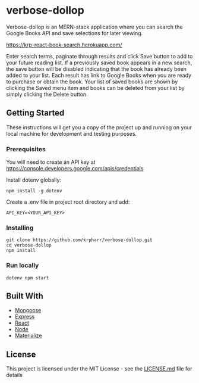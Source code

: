 # verbose-dollop

<p>Verbose-dollop is an MERN-stack application where you can search the Google Books API and save selections for later viewing.</p>
<p><a href="https://krp-react-book-search.herokuapp.com/">https://krp-react-book-search.herokuapp.com/</a></p> 
<p>
Enter search terms, paginate through results and click Save button to add to your future reading list.
If a previously saved book appears in a new search, the save button will be disabled indicating that the book has already been added to your list.  Each result has link to 
Google Books when you are ready to purchase or obtain the book. Your list of saved books are shown by clicking the Saved menu item and books can be deleted from your list by simply clicking the Delete button.
</p>

## Getting Started

These instructions will get you a copy of the project up and running on your local machine for development and testing purposes. 

### Prerequisites

You will need to create an API key at https://console.developers.google.com/apis/credentials

Install dotenv globally:
```
npm install -g dotenv 
```
Create a .env file in project root directory and add:
```
API_KEY=<YOUR_API_KEY>
```

### Installing

```
git clone https://github.com/krpharr/verbose-dollop.git
cd verbose-dollop
npm install
```

### Run locally

```
dotenv npm start
```


## Built With

* [Mongoose](https://www.npmjs.com/package/mongoose) 
* [Express](https://www.npmjs.com/package/express) 
* [React](https://reactjs.org/) 
* [Node](https://nodejs.org/en/) 
* [Materialize](https://materializecss.com/) 

## License

This project is licensed under the MIT License - see the [LICENSE.md](LICENSE.md) file for details

